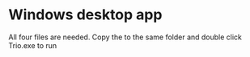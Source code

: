 # Windows desktop app

All four files are needed. Copy the to the same folder and double click Trio.exe to run
